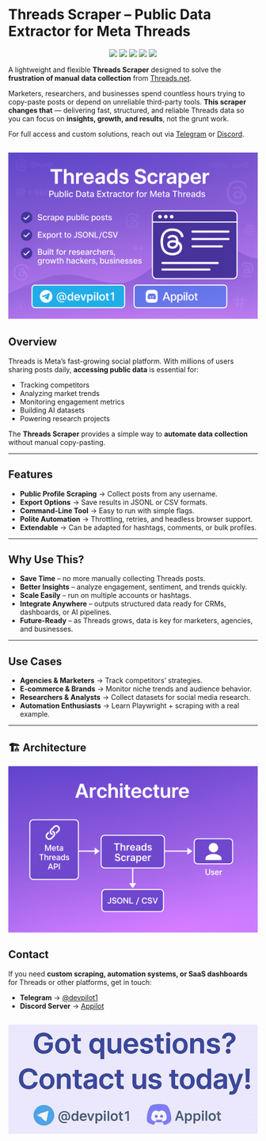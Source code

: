 
<p align="center">
  <h1>Threads Scraper – Public Data Extractor for Meta Threads</h1>
</p>


<p align="center">
  <img src="https://img.shields.io/badge/Built%20by-Appilot-orange">
  <img src="https://img.shields.io/badge/Python-3.10%2B-blue">
  <img src="https://img.shields.io/badge/Automation-Social%20Media-green">
  <a href="https://t.me/devpilot1"><img src="https://img.shields.io/badge/Telegram-@devpilot1-blue?logo=telegram"></a>
  <a href="https://discord.gg/vBu9huKBvy"><img src="https://img.shields.io/badge/Discord-Appilot-5865F2?logo=discord&logoColor=white"></a>
</p>



A lightweight and flexible **Threads Scraper** designed to solve the **frustration of manual data collection** from [Threads.net](https://www.threads.net/).

Marketers, researchers, and businesses spend countless hours trying to copy-paste posts or depend on unreliable third-party tools. **This scraper changes that** — delivering fast, structured, and reliable Threads data so you can focus on **insights, growth, and results**, not the grunt work.

For full access and custom solutions, reach out via [Telegram](https://t.me/devpilot1) or [Discord](https://discord.gg/vBu9huKBvy).


##
![Hero](hero.png)
---

##  Overview
Threads is Meta’s fast-growing social platform. With millions of users sharing posts daily, **accessing public data** is essential for:  
- Tracking competitors  
- Analyzing market trends  
- Monitoring engagement metrics  
- Building AI datasets  
- Powering research projects  

The **Threads Scraper** provides a simple way to **automate data collection** without manual copy-pasting.  

---

##  Features
- **Public Profile Scraping** → Collect posts from any username.  
- **Export Options** → Save results in JSONL or CSV formats.  
- **Command-Line Tool** → Easy to run with simple flags.  
- **Polite Automation** → Throttling, retries, and headless browser support.  
- **Extendable** → Can be adapted for hashtags, comments, or bulk profiles.  

---

##  Why Use This?
-  **Save Time** – no more manually collecting Threads posts.  
-  **Better Insights** – analyze engagement, sentiment, and trends quickly.  
-  **Scale Easily** – run on multiple accounts or hashtags.  
-  **Integrate Anywhere** – outputs structured data ready for CRMs, dashboards, or AI pipelines.  
-  **Future-Ready** – as Threads grows, data is key for marketers, agencies, and businesses.  

---

##  Use Cases
- **Agencies & Marketers** → Track competitors’ strategies.  
- **E-commerce & Brands** → Monitor niche trends and audience behavior.  
- **Researchers & Analysts** → Collect datasets for social media research.  
- **Automation Enthusiasts** → Learn Playwright + scraping with a real example.  

---
## 🏗️ Architecture

![Architecture Diagram](architecture.png)

##  Contact
If you need **custom scraping, automation systems, or SaaS dashboards** for Threads or other platforms, get in touch:  

- **Telegram** → [@devpilot1](https://t.me/devpilot1)  
- **Discord Server** → [Appilot](https://discord.gg/vBu9huKBvy)  

##

<p align="center">
  <img src="footer.png">
</p>

